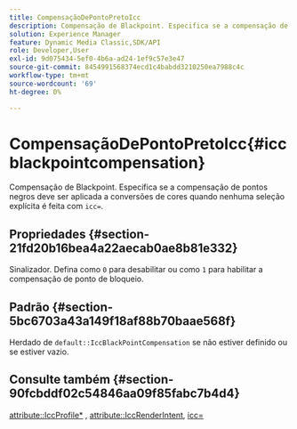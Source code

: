 ```yaml
---
title: CompensaçãoDePontoPretoIcc
description: Compensação de Blackpoint. Especifica se a compensação de pontos negros deve ser aplicada a conversões de cores quando nenhuma seleção explícita é feita com icc=.
solution: Experience Manager
feature: Dynamic Media Classic,SDK/API
role: Developer,User
exl-id: 9d075434-5ef0-4b6a-ad24-1ef9c57e3e47
source-git-commit: 8454991568374ecd1c4babdd3210250ea7988c4c
workflow-type: tm+mt
source-wordcount: '69'
ht-degree: 0%

---
```


# CompensaçãoDePontoPretoIcc{#iccblackpointcompensation}

Compensação de Blackpoint. Especifica se a compensação de pontos negros deve ser aplicada a conversões de cores quando nenhuma seleção explícita é feita com `icc=`.

## Propriedades {#section-21fd20b16bea4a22aecab0ae8b81e332}

Sinalizador. Defina como `0` para desabilitar ou como `1` para habilitar a compensação de ponto de bloqueio.

## Padrão {#section-5bc6703a43a149f18af88b70baae568f}

Herdado de `default::IccBlackPointCompensation` se não estiver definido ou se estiver vazio.

## Consulte também {#section-90fcbddf02c54846aa09f85fabc7b4d4}

[attribute::IccProfile*](../../../../../ir-api/material-cat/image-rendering-api-ref/c-ir-material-catalog/c-ir-attributes-reference/r-ir-iccprofilergb.md#reference-cdaad25b155646ffa382d722fd324b30) , [attribute::IccRenderIntent](../../../../../ir-api/material-cat/image-rendering-api-ref/c-ir-material-catalog/c-ir-attributes-reference/r-ir-iccrenderintent.md#reference-3b80b7a4c25545a593c5076f318b5c40), [icc=](../../../../../ir-api/http-protocol/image-rendering-api-ref/c-ir-http-protocol-ref/c-ir-http-protocol-command-reference/r-ir-icc.md#reference-86a2fff3cef24982ad2063d977a16e06)
